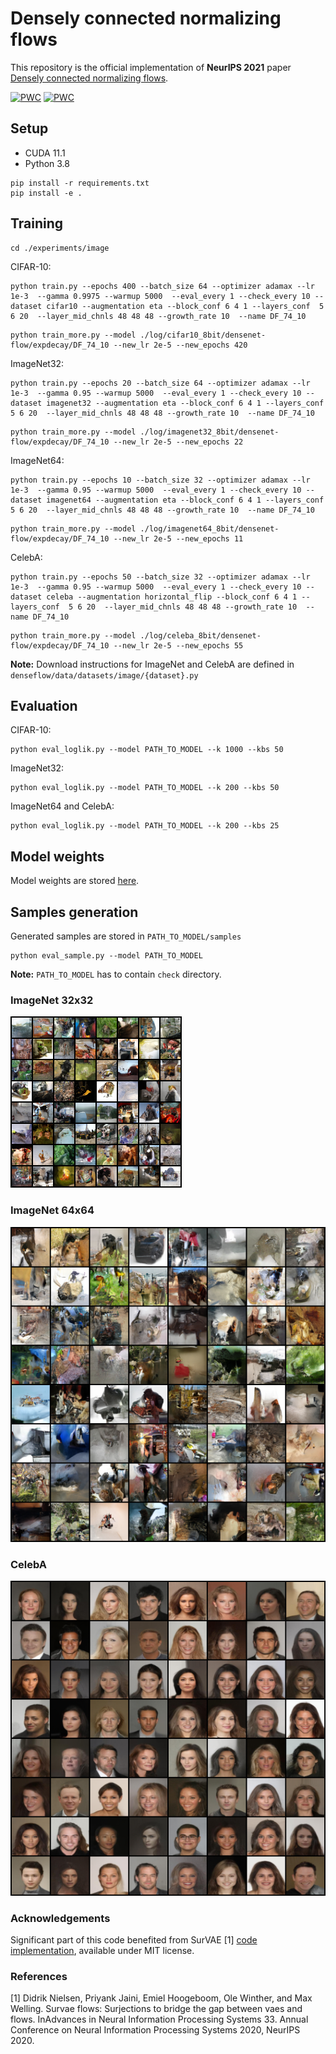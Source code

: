 # Densely connected normalizing flows

This repository is the official implementation of **NeurIPS 2021** paper [Densely connected normalizing flows](https://arxiv.org/abs/2106.04627).

[![PWC](https://img.shields.io/endpoint.svg?url=https://paperswithcode.com/badge/densely-connected-normalizing-flows/image-generation-on-imagenet-32x32)](https://paperswithcode.com/sota/image-generation-on-imagenet-32x32?p=densely-connected-normalizing-flows)
[![PWC](https://img.shields.io/endpoint.svg?url=https://paperswithcode.com/badge/densely-connected-normalizing-flows/image-generation-on-imagenet-64x64)](https://paperswithcode.com/sota/image-generation-on-imagenet-64x64?p=densely-connected-normalizing-flows)
##  Setup

- CUDA 11.1 
- Python 3.8

```
pip install -r requirements.txt
pip install -e .
```
## Training
  
```
cd ./experiments/image
```
CIFAR-10:
```
python train.py --epochs 400 --batch_size 64 --optimizer adamax --lr 1e-3  --gamma 0.9975 --warmup 5000  --eval_every 1 --check_every 10 --dataset cifar10 --augmentation eta --block_conf 6 4 1 --layers_conf  5 6 20  --layer_mid_chnls 48 48 48 --growth_rate 10  --name DF_74_10
```
```
python train_more.py --model ./log/cifar10_8bit/densenet-flow/expdecay/DF_74_10 --new_lr 2e-5 --new_epochs 420
```
ImageNet32:
```
python train.py --epochs 20 --batch_size 64 --optimizer adamax --lr 1e-3  --gamma 0.95 --warmup 5000  --eval_every 1 --check_every 10 --dataset imagenet32 --augmentation eta --block_conf 6 4 1 --layers_conf  5 6 20  --layer_mid_chnls 48 48 48 --growth_rate 10  --name DF_74_10
```
```
python train_more.py --model ./log/imagenet32_8bit/densenet-flow/expdecay/DF_74_10 --new_lr 2e-5 --new_epochs 22
```
ImageNet64:
```
python train.py --epochs 10 --batch_size 32 --optimizer adamax --lr 1e-3  --gamma 0.95 --warmup 5000  --eval_every 1 --check_every 10 --dataset imagenet64 --augmentation eta --block_conf 6 4 1 --layers_conf  5 6 20  --layer_mid_chnls 48 48 48 --growth_rate 10  --name DF_74_10
```
```
python train_more.py --model ./log/imagenet64_8bit/densenet-flow/expdecay/DF_74_10 --new_lr 2e-5 --new_epochs 11
```
CelebA:
```
python train.py --epochs 50 --batch_size 32 --optimizer adamax --lr 1e-3  --gamma 0.95 --warmup 5000  --eval_every 1 --check_every 10 --dataset celeba --augmentation horizontal_flip --block_conf 6 4 1 --layers_conf  5 6 20  --layer_mid_chnls 48 48 48 --growth_rate 10  --name DF_74_10
```
```
python train_more.py --model ./log/celeba_8bit/densenet-flow/expdecay/DF_74_10 --new_lr 2e-5 --new_epochs 55
```
**Note:** Download instructions for ImageNet and CelebA are defined in `denseflow/data/datasets/image/{dataset}.py`
## Evaluation

CIFAR-10:
```
python eval_loglik.py --model PATH_TO_MODEL --k 1000 --kbs 50
```
ImageNet32:
```
python eval_loglik.py --model PATH_TO_MODEL --k 200 --kbs 50
```
ImageNet64 and CelebA:
```
python eval_loglik.py --model PATH_TO_MODEL --k 200 --kbs 25
```

## Model weights
Model weights are stored [here](https://drive.google.com/file/d/1CAX-TV4ZTtNbb57UYTn6j-rY7CQFpocp/view?usp=sharing).

## Samples generation
Generated samples are stored in `PATH_TO_MODEL/samples`
```
python eval_sample.py --model PATH_TO_MODEL
```
**Note:** `PATH_TO_MODEL` has to contain `check` directory.

### ImageNet 32x32

![Alt text](assets/ImageNet32.png?raw=true)

### ImageNet 64x64

![Alt text](assets/ImageNet64.png?raw=true)

### CelebA

![Alt text](assets/CelebA.png?raw=true)


### Acknowledgements
Significant part of this code benefited from SurVAE [1] [code implementation](https://github.com/didriknielsen/survae_flows), available under MIT license.


### References
[1] Didrik Nielsen, Priyank Jaini, Emiel Hoogeboom, Ole Winther, and Max Welling. Survae flows: Surjections to bridge the gap between vaes and flows. InAdvances in Neural Information Processing Systems 33. Annual Conference on Neural Information Processing Systems 2020, NeurIPS 2020.
